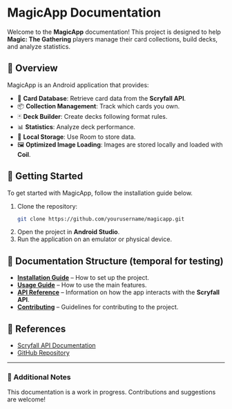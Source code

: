 # MagicApp Documentation

Welcome to the **MagicApp** documentation! This project is designed to help **Magic: The Gathering** players manage their card collections, build decks, and analyze statistics.

## 📖 Overview
MagicApp is an Android application that provides:
- 📜 **Card Database**: Retrieve card data from the **Scryfall API**.
- 📦 **Collection Management**: Track which cards you own.
- 🃏 **Deck Builder**: Create decks following format rules.
- 📊 **Statistics**: Analyze deck performance.
- 💾 **Local Storage**: Use Room to store data.
- 🖼 **Optimized Image Loading**: Images are stored locally and loaded with **Coil**.

## 🚀 Getting Started
To get started with MagicApp, follow the installation guide below.

1. Clone the repository:
   ```sh
   git clone https://github.com/yourusername/magicapp.git
   ```
2. Open the project in **Android Studio**.
3. Run the application on an emulator or physical device.

## 📂 Documentation Structure (temporal for testing)
- **[Installation Guide](installation.md)** – How to set up the project.
- **[Usage Guide](usage.md)** – How to use the main features.
- **[API Reference](api.md)** – Information on how the app interacts with the **Scryfall API**.
- **[Contributing](contributing.md)** – Guidelines for contributing to the project.

## 🔗 References
- [Scryfall API Documentation](https://scryfall.com/docs/api)
- [GitHub Repository](https://github.com/diegoherrub/magicapp)

---

### 📌 Additional Notes
This documentation is a work in progress. Contributions and suggestions are welcome!

